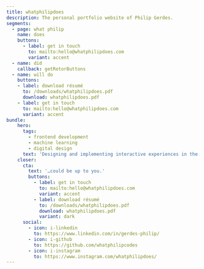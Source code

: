 ```yaml
---
title: whatphilipdoes
description: The personal portfolio website of Philip Gerdes.
segments:
  - page: what philip
    name: does
    buttons:
      - label: get in touch
        to: mailto:hello@whatphilipdoes.com
        variant: accent
  - name: did
    callback: getRotorButtons
  - name: will do
    buttons:
    - label: download résumé
      to: /downloads/whatphilipdoes.pdf
      download: whatphilipdoes.pdf
    - label: get in touch
      to: mailto:hello@whatphilipdoes.com
      variant: accent
bundle:
    hero:
      tags:
        - frontend development
        - machine learning
        - digital design
      text: 'Designing and implementing interactive experiences in the digital realm. Focused on web technologies, real-time visualization and machine learning.'
    closer:
      cta:
        text: '…could be up to you.'
        buttons:
          - label: get in touch
            to: mailto:hello@whatphilipdoes.com
            variant: accent
          - label: download résumé
            to: /downloads/whatphilipdoes.pdf
            download: whatphilipdoes.pdf
            variant: dark
      social:
        - icon: i-linkedin
          to: https://www.linkedin.com/in/gerdes-philip/
        - icon: i-github
          to: https://github.com/whatphilipcodes
        - icon: i-instagram
          to: https://www.instagram.com/whatphilipdoes/
---
```

